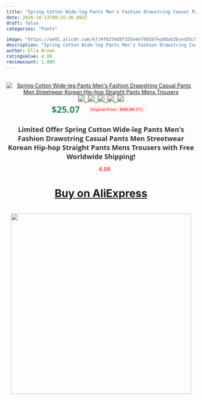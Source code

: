 ```yaml
---
title: "Spring Cotton Wide-leg Pants Men's Fashion Drawstring Casual Pants Men Streetwear Korean Hip-hop Straight Pants Mens Trousers"
date: 2020-10-13T08:25:36.892Z
draft: false
categories: "Pants"

image: "https://ae01.alicdn.com/kf/Hf6259d8f355e4e7685b7ea08ab3bced5U/Spring-Cotton-Wide-leg-Pants-Men-s-Fashion-Drawstring-Casual-Pants-Men-Streetwear-Korean-Hip-hop.jpg"
description: "Spring Cotton Wide-leg Pants Men's Fashion Drawstring Casual Pants Men Streetwear Korean Hip-hop Straight Pants Mens Trousers"
author: Ella Brown
ratingvalue: 4.88
reviewcount: 1.000
---
```

<br>
<div style="text-align: center;">
<a href="https://s.click.aliexpress.com/e/_9fJuQD" target="_blank" rel="nofollow noopener noreferrer"><img alt="Spring Cotton Wide-leg Pants Men's Fashion Drawstring Casual Pants Men Streetwear Korean Hip-hop Straight Pants Mens Trousers" class="magnifier-image" src="https://ae01.alicdn.com/kf/Hf6259d8f355e4e7685b7ea08ab3bced5U/Spring-Cotton-Wide-leg-Pants-Men-s-Fashion-Drawstring-Casual-Pants-Men-Streetwear-Korean-Hip-hop.jpg_640x640.jpg">
<br>
<img style="border:1px solid salmon" src="https://ae01.alicdn.com/kf/Hf6259d8f355e4e7685b7ea08ab3bced5U/Spring-Cotton-Wide-leg-Pants-Men-s-Fashion-Drawstring-Casual-Pants-Men-Streetwear-Korean-Hip-hop.jpg_120x120.jpg">&nbsp;&nbsp;<img style="border:1px solid salmon" src="https://ae01.alicdn.com/kf/Hb668ba27d9d94597a4bdee442d14631dd/Spring-Cotton-Wide-leg-Pants-Men-s-Fashion-Drawstring-Casual-Pants-Men-Streetwear-Korean-Hip-hop.jpg_120x120.jpg">&nbsp;&nbsp;<img style="border:1px solid salmon" src="https://ae01.alicdn.com/kf/H0bb8dc4043614c5ba914415c41813135V/Spring-Cotton-Wide-leg-Pants-Men-s-Fashion-Drawstring-Casual-Pants-Men-Streetwear-Korean-Hip-hop.jpg_120x120.jpg">&nbsp;&nbsp;<img style="border:1px solid salmon" src="https://ae01.alicdn.com/kf/Hded748cf4ca1456cb0f2c1f21f371b25X/Spring-Cotton-Wide-leg-Pants-Men-s-Fashion-Drawstring-Casual-Pants-Men-Streetwear-Korean-Hip-hop.jpg_120x120.jpg">&nbsp;&nbsp;<img style="border:1px solid salmon" src="https://ae01.alicdn.com/kf/H9d4b06d9ebe04235adb5b20a0ad6e01c4/Spring-Cotton-Wide-leg-Pants-Men-s-Fashion-Drawstring-Casual-Pants-Men-Streetwear-Korean-Hip-hop.jpg_120x120.jpg"></a></div><br0>
<div style="text-align: center;"><span style="background-color: white; border: 0px; box-sizing: border-box; color: seagreen; display: inline-block; font-family: &quot;open sans&quot; , &quot;arial&quot; , &quot;helvetica&quot; , sans-serif , &quot;heiti&quot;; font-size: 24px; font-stretch: inherit; font-weight: 700; line-height: inherit; margin: 0px 10px 0px 0px; padding: 0px; vertical-align: middle;">$25.07 </span>
<span style="background: rgb(255 , 241 , 241); border-radius: 3px; border: 0px; box-sizing: border-box; color: #ff4747; display: inline-block; font-family: inherit; font-size: 12px; font-stretch: inherit; font-style: inherit; font-variant: inherit; font-weight: 600; line-height: inherit; margin: 0px; padding: 2px 5px; transform: scale(0.9); vertical-align: middle;">Original Price : <b style="text-decoration: line-through;">$30.20 </b> 17%&nbsp;&nbsp;</span></div>
<h1 style="color: #333333; display: inline-block; font-family: &quot;open sans&quot; , &quot;arial&quot; , &quot;helvetica&quot; , sans-serif , &quot;heiti&quot;; font-size: 18px; font-stretch: inherit; font-weight: 700; text-align: center;">Limited Offer Spring Cotton Wide-leg Pants Men's Fashion Drawstring Casual Pants Men Streetwear Korean Hip-hop Straight Pants Mens Trousers with Free Worldwide Shipping!</h1>
<div style="color: #ff4747; text-align: center;">
<img src="https://4.bp.blogspot.com/-M0ZcTcb-5uY/XleCXlxnR4I/AAAAAAAAAEc/OrjgMkXV1oMQFaCRZj5HQwOCBcu3w1FegCPcBGAYYCw/s1600/star.png" style="height: 15px;">&nbsp;<b>4.88</b></div>
<div class="button_cont" align="center"><a class="buynow_a" href="https://s.click.aliexpress.com/e/_9fJuQD" target="_blank" rel="nofollow noopener noreferrer"><H1>Buy on AliExpress</H1></a></div><br>
<div class="separator" style="clear: both; text-align: center;">
<img src="https://lh3.googleusercontent.com/-pTy5HemUv9M/XlePHvY0dAI/AAAAAAAAAE4/0nX5iRUoIWY8eMW9Dpxeirr157OZliDIgCLcBGAsYHQ/s1600/badge.gif" width="480">
</div>
